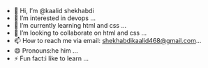 - 👋 Hi, I’m @kaalid shekhabdi
- 👀 I’m interested in devops ...
- 🌱 I’m currently learning html and css ...
- 💞️ I’m looking to collaborate on html and css ...
- 📫 How to reach me via email: shekhabdikaalid468@gmail.com...
- 😄 Pronouns:he him ...
- ⚡ Fun fact:i like to learn ...

<!---
kshekhabdi/kshekhabdi is a ✨ special ✨ repository because its `README.md` (this file) appears on your GitHub profile.
You can click the Preview link to take a look at your changes.
--->
